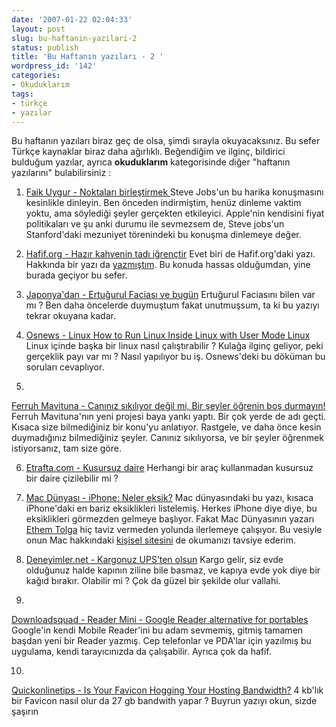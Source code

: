 ```yaml
---
date: '2007-01-22 02:04:33'
layout: post
slug: bu-haftanin-yazilari-2
status: publish
title: 'Bu Haftanın yazıları - 2 '
wordpress_id: '142'
categories:
- Okuduklarım
tags:
- türkçe
- yazılar
---
```


Bu haftanın yazıları biraz geç de olsa, şimdi sırayla okuyacaksınız. Bu sefer Türkçe kaynaklar biraz daha ağırlıklı. Beğendiğim ve ilginç, bildirici bulduğum yazılar, ayrıca **okuduklarım** kategorisinde diğer "haftanın yazılarını" bulabilirsiniz :





	
  1. [Faik Uygur - Noktaları birleştirmek ](http://cekirdek.pardus.org.tr/~faik/blog/blog.cgi?file=steve-jobs-connecting-the-dots.txt)
Steve Jobs'un bu harika konuşmasını kesinlikle dinleyin. Ben önceden indirmiştim, henüz dinleme vaktim yoktu, ama söylediği şeyler gerçekten etkileyici. Apple'nin kendisini fiyat politikaları ve şu anki durumu ile sevmezsem de, Steve jobs'un Stanford'daki mezuniyet törenindeki bu konuşma dinlemeye değer.




	
  2. [ Hafif.org - Hazır kahvenin tadı iğrençtir](http://www.hafif.org/yazi/hazir-kahvenin-tadi-igrenctir)
Evet biri de Hafif.org'daki yazı. Hakkında bir yazı da [yazmıştım](http://blog.arsln.org/nescafe-cikti-mertlik-bozuldu/). Bu konuda hassas olduğumdan, yine burada geçiyor bu sefer.




	
  3. [Japonya'dan - Ertuğurul Faciası ve bugün](http://ortakrenkler.blogspot.com/2007/01/erturul-facias-ve-bugn.html)
Ertuğurul Faciasını bilen var mı ? Ben daha öncelerde duymuştum fakat unutmuşsum, ta ki bu yazıyı tekrar okuyana kadar.



	
  4. [Osnews - Linux	  How to Run Linux Inside Linux with User Mode Linux](http://osnews.com/story.php/16926/How-to-Run-Linux-Inside-Linux-with-User-Mode-Linux/)
Linux içinde başka bir linux nasıl çalıştırabilir ? Kulağa ilginç geliyor, peki gerçeklik payı var mı ? Nasıl yapılıyor bu iş. Osnews'deki bu döküman bu soruları cevaplıyor.


	
  5. 
[Ferruh Mavituna - Canınız sıkılıyor değil mi, Bir şeyler öğrenin boş durmayın! ](http://ferruh.mavituna.com/article/?1452)
Ferruh Mavituna'nın yeni projesi baya yankı yaptı. Bir çok yerde de adı geçti. Kısaca size bilmediğiniz bir konu'yu anlatıyor. Rastgele, ve daha önce kesin duymadığınız bilmediğiniz şeyler. Canınız sıkılıyorsa, ve bir şeyler öğrenmek istiyorsanız, tam size göre.



	
  6. [Etrafta.com - Kusursuz daire](http://etrafta.com/2007/01/18/kusursuz-daire/)
Herhangi bir araç kullanmadan kusursuz bir daire çizilebilir mi ? 



	
  7. [Mac Dünyası - iPhone: Neler eksik?](http://www.macdunyasi.com/2007/01/17/iphone-neler-eksik/)
Mac dünyasındaki bu yazı, kısaca iPhone'daki en bariz eksiklikleri listelemiş. Herkes iPhone diye diye, bu eksiklikleri görmezden gelmeye başlıyor. Fakat Mac Dünyasının yazarı [Ethem Tolga](http://www.macdunyasi.com/yazar/) hiç taviz vermeden yolunda ilerlemeye çalışıyor. Bu vesiyle onun Mac hakkındaki [kişisel sitesini](http://www.macdunyasi.com/) de okumanızı tavsiye ederim. 



	
  8. [Deneyimler.net - Kargonuz UPS’ten olsun](http://www.deneyimler.net/?p=139)
Kargo gelir, siz evde olduğunuz halde kapının ziline bile basmaz, ve kapıya evde yok diye bir kağıd bırakır. Olabilir mi ? Çok da güzel bir şekilde olur vallahi.


	
  9. 
[Downloadsquad - Reader Mini - Google Reader alternative for portables](http://www.downloadsquad.com/2007/01/18/google-mini-google-reader-alternative-for-portables/)
Google'in kendi Mobile Reader'ini bu adam sevmemiş, gitmiş tamamen başdan yeni bir Reader yazmış. Cep telefonlar ve PDA'lar için yazılmış bu uygulama, kendi tarayıcınızda da çalışabilir. Ayrıca çok da hafif.



	
  10. 
[Quickonlinetips - Is Your Favicon Hogging Your Hosting Bandwidth?](http://www.quickonlinetips.com/archives/2007/01/is-your-favicon-hogging-your-hosting-bandwidth/)
4 kb'lık bir Favicon nasıl olur da 27 gb bandwith yapar ? Buyrun yazıyı okun, sizde şaşırın









